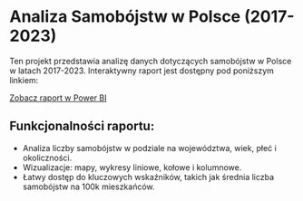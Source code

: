# Analiza Samobójstw w Polsce (2017-2023)

Ten projekt przedstawia analizę danych dotyczących samobójstw w Polsce w latach 2017-2023. Interaktywny raport jest dostępny pod poniższym linkiem:

[Zobacz raport w Power BI](https://app.powerbi.com/view?r=eyJrIjoiNWIyMTQzN2UtZTAwZS00ZWZjLWE0MDQtZGRkYmQwMDM0YzBmIiwidCI6IjNkZmU5YWI2LTgxYmYtNDkxYy1iNjcwLTAxYzgyNGEwOWUxOSJ9)

## Funkcjonalności raportu:
- Analiza liczby samobójstw w podziale na województwa, wiek, płeć i okoliczności.
- Wizualizacje: mapy, wykresy liniowe, kołowe i kolumnowe.
- Łatwy dostęp do kluczowych wskaźników, takich jak średnia liczba samobójstw na 100k mieszkańców.
